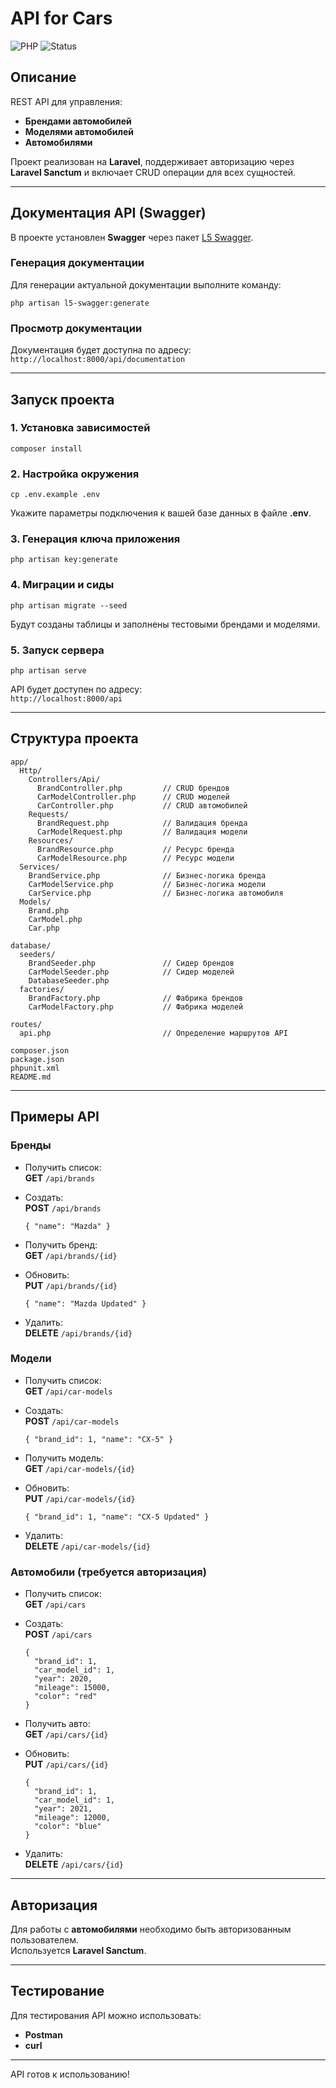 # API for Cars

![PHP](https://img.shields.io/badge/language-PHP-blue.svg)
![Status](https://img.shields.io/badge/status-active-brightgreen.svg)

## Описание
REST API для управления:
- **Брендами автомобилей**
- **Моделями автомобилей**
- **Автомобилями**

Проект реализован на **Laravel**, поддерживает авторизацию через **Laravel Sanctum** и включает CRUD операции для всех сущностей.

---

## Документация API (Swagger)

В проекте установлен **Swagger** через пакет [L5 Swagger](https://github.com/DarkaOnLine/L5-Swagger).

### Генерация документации

Для генерации актуальной документации выполните команду:
```
php artisan l5-swagger:generate
```

### Просмотр документации

Документация будет доступна по адресу:  
`http://localhost:8000/api/documentation`

---

## Запуск проекта

### 1. Установка зависимостей
```
composer install
```

### 2. Настройка окружения
```
cp .env.example .env
```
Укажите параметры подключения к вашей базе данных в файле **.env**.

### 3. Генерация ключа приложения
```
php artisan key:generate
```

### 4. Миграции и сиды
```
php artisan migrate --seed
```
Будут созданы таблицы и заполнены тестовыми брендами и моделями.

### 5. Запуск сервера
```
php artisan serve
```

API будет доступен по адресу:  
`http://localhost:8000/api`

---

## Структура проекта

```
app/
  Http/
    Controllers/Api/
      BrandController.php         // CRUD брендов
      CarModelController.php      // CRUD моделей
      CarController.php           // CRUD автомобилей
    Requests/
      BrandRequest.php            // Валидация бренда
      CarModelRequest.php         // Валидация модели
    Resources/
      BrandResource.php           // Ресурс бренда
      CarModelResource.php        // Ресурс модели
  Services/
    BrandService.php              // Бизнес-логика бренда
    CarModelService.php           // Бизнес-логика модели
    CarService.php                // Бизнес-логика автомобиля
  Models/
    Brand.php
    CarModel.php
    Car.php

database/
  seeders/
    BrandSeeder.php               // Сидер брендов
    CarModelSeeder.php            // Сидер моделей
    DatabaseSeeder.php
  factories/
    BrandFactory.php              // Фабрика брендов
    CarModelFactory.php           // Фабрика моделей

routes/
  api.php                         // Определение маршрутов API

composer.json
package.json
phpunit.xml
README.md
```

---

## Примеры API

### Бренды
- Получить список:  
  **GET** `/api/brands`

- Создать:  
  **POST** `/api/brands`
  ```
  { "name": "Mazda" }
  ```

- Получить бренд:  
  **GET** `/api/brands/{id}`

- Обновить:  
  **PUT** `/api/brands/{id}`
  ```
  { "name": "Mazda Updated" }
  ```

- Удалить:  
  **DELETE** `/api/brands/{id}`

### Модели
- Получить список:  
  **GET** `/api/car-models`

- Создать:  
  **POST** `/api/car-models`
  ```
  { "brand_id": 1, "name": "CX-5" }
  ```

- Получить модель:  
  **GET** `/api/car-models/{id}`

- Обновить:  
  **PUT** `/api/car-models/{id}`
  ```
  { "brand_id": 1, "name": "CX-5 Updated" }
  ```

- Удалить:  
  **DELETE** `/api/car-models/{id}`

### Автомобили (требуется авторизация)
- Получить список:  
  **GET** `/api/cars`

- Создать:  
  **POST** `/api/cars`
  ```
  { 
    "brand_id": 1, 
    "car_model_id": 1, 
    "year": 2020, 
    "mileage": 15000, 
    "color": "red" 
  }
  ```

- Получить авто:  
  **GET** `/api/cars/{id}`

- Обновить:  
  **PUT** `/api/cars/{id}`
  ```
  { 
    "brand_id": 1, 
    "car_model_id": 1, 
    "year": 2021, 
    "mileage": 12000, 
    "color": "blue" 
  }
  ```

- Удалить:  
  **DELETE** `/api/cars/{id}`

---

## Авторизация
Для работы с **автомобилями** необходимо быть авторизованным пользователем.  
Используется **Laravel Sanctum**.

---

## Тестирование
Для тестирования API можно использовать:
- **Postman**
- **curl**

---

API готов к использованию!
